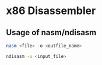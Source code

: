 # x86 Disassembler


## Usage of nasm/ndisasm

```bash
nasm <file> -o <outfile_name>

ndisasm -u <input_file>
```
